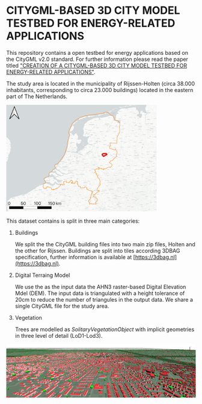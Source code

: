 # CITYGML-BASED 3D CITY MODEL TESTBED FOR ENERGY-RELATED APPLICATIONS
This repository contains a open testbed for energy applications based on the CityGML v2.0 standard. For further information please read the paper titled ["CREATION OF A CITYGML-BASED 3D CITY MODEL TESTBED FOR ENERGY-RELATED APPLICATIONS"](https://doi.org/10.5194/isprs-archives-XLVIII-4-W5-2022-97-2022).

The study area is located in the municipality of Rijssen-Holten
(circa 38.000 inhabitants, corresponding to circa 23.000 buildings) located in the eastern part of The Netherlands.

<div style="width:400px">

![Rijssen-Holten](./img/Netherlands-RijssenHolten.png "Rijssen-Holten location in The Netherlands")

</div>

This dataset contains is split in three main categories:
1. Buildings

    We split the the CityGML building files into two main zip files, Holten and the other for Rijssen. Buildings are split into tiles according 3DBAG specification, further information is available at [https://3dbag.nl](https://3dbag.nl).

2. Digital Terraing Model

    We use the as the input data the AHN3 raster-based Digital Elevation Mdel (DEM). The input data is triangulated with a height tolerance of 20cm to reduce the number of triangules in the output data. We share a single CityGML file for the study area.

3. Vegetation

    Trees are modelled as *SolitaryVegetationObject* with implicit geometries in three level of detail (LoD1-Lod3).

![3D Rijssen-Holten](./img/LandscapeRijssenHolten_QGIS.png "Rijssen-Holten 3D view")